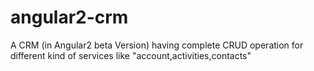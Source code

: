 # angular2-crm
A CRM (in Angular2 beta Version) having complete CRUD operation for different kind of services like "account,activities,contacts"
